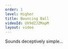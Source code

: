 ```yaml
---
order: 1
level: Higher
title: Bouncing Ball
videoId: UV9dZJZMapM
layout: video
---
```


Sounds deceptively simple...

